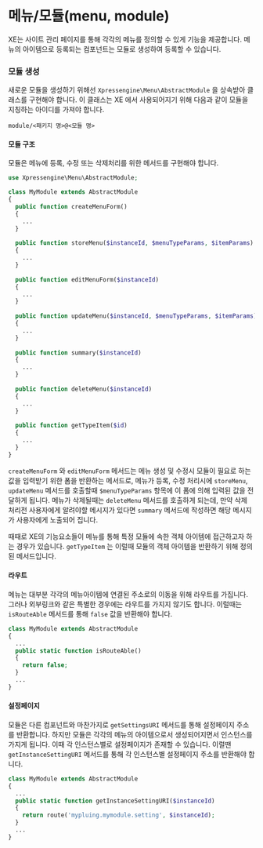 # 메뉴/모듈(menu, module)

XE는 사이트 관리 페이지를 통해 각각의 메뉴를 정의할 수 있게 기능을 제공합니다. 메뉴의 아이템으로 등록되는 컴포넌트는 모듈로 생성하여 등록할 수 있습니다.


### 모듈 생성

새로운 모듈을 생성하기 위해선 `Xpressengine\Menu\AbstractModule` 을 상속받아 클래스를 구현해야 합니다. 이 클래스는 XE 에서 사용되어지기 위해 다음과 같이 모듈을 지칭하는 아이디를 가져야 합니다.
```
module/<패키지 명>@<모듈 명>
```

#### 모듈 구조
모듈은 메뉴에 등록, 수정 또는 삭제처리를 위한 메서드를 구현해야 합니다. 

```php
use Xpressengine\Menu\AbstractModule;

class MyModule extends AbstractModule
{
  public function createMenuForm()
  {
    ...
  }
  
  public function storeMenu($instanceId, $menuTypeParams, $itemParams)
  {
    ...
  }
  
  public function editMenuForm($instanceId)
  {
    ...
  }
  
  public function updateMenu($instanceId, $menuTypeParams, $itemParams)
  {
    ...
  }
  
  public function summary($instanceId)
  {
    ...
  }
  
  public function deleteMenu($instanceId)
  {
    ...
  }
  
  public function getTypeItem($id)
  {
    ...
  }
}
```
`createMenuForm` 와 `editMenuForm` 메서드는 메뉴 생성 및 수정시 모듈이 필요로 하는 값을 입력받기 위한 폼을 반환하는 메서드로, 메뉴가 등록, 수정 처리시에 `storeMenu`, `updateMenu` 메서드를 호출할때 `$menuTypeParams` 항목에 이 폼에 의해 입력된 값을 전달하게 됩니다.
메뉴가 삭제될때는 `deleteMenu` 메서드를 호출하게 되는데, 만약 삭제 처리전 사용자에게 알려야할 메시지가 있다면 `summary` 메서드에 작성하면 해당 메시지가 사용자에게 노출되어 집니다. 

때때로 XE의 기능요소들이 메뉴를 통해 특정 모듈에 속한 객체 아이템에 접근하고자 하는 경우가 있습니다. `getTypeItem` 는 이럴때 모듈의 객체 아이템을 반환하기 위해 정의된 메서드입니다.

#### 라우트
메뉴는 대부분 각각의 메뉴아이템에 연결된 주소로의 이동을 위해 라우트를 가집니다. 그러나 외부링크와 같은 특별한 경우에는 라우트를 가지지 않기도 합니다. 이럴때는 `isRouteAble` 메서드를 통해 `false` 값을 반환해야 합니다.

```php
class MyModule extends AbstractModule
{
  ...
  public static function isRouteAble()
  {
    return false;
  }
  ...
}
```

#### 설정페이지
모듈은 다른 컴포넌트와 마찬가지로 `getSettingsURI` 메서드를 통해 설정페이지 주소를 반환합니다. 하지만 모듈은 각각의 메뉴의 아이템으로서 생성되어지면서 인스턴스를 가지게 됩니다. 이때 각 인스턴스별로 설정페이지가 존재할 수 있습니다. 이럴땐 `getInstanceSettingURI` 메서드를 통해 각 인스턴스별 설정페이지 주소를 반환해야 합니다.

```php
class MyModule extends AbstractModule
{
  ...
  public static function getInstanceSettingURI($instanceId)
  {
    return route('mypluing.mymodule.setting', $instanceId);
  }
  ...
}
```
